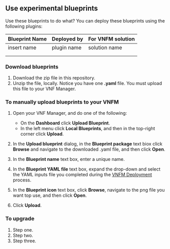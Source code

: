 ## Use experimental blueprints
Use these blueprints to do what? You can deploy these blueprints using the following plugins:

| Blueprint Name                | Deployed by                               | For VNFM solution        | 
| ------------------------------|-------------------------------------------|--------------------------|
| insert name                   | plugin name                               | solution name            |
|                               |                                           |                          |
|                               |                                           |                          | 

### Download blueprints

1. Download the zip file in this repository.
2. Unzip the file, locally. Notice you have one **.yaml** file. You must upload this file to your VNF Manager.

### To manually upload blueprints to your VNFM

1. Open your VNF Manager, and do one of the following:

   - On the **Dashboard** click **Upload Blueprint**.
   - In the left menu click **Local Blueprints**, and then in the top-right corner click **Upload**.
   
2. In the **Upload blueprint** dialog, in the **Blueprint package** text biox click **Browse** and navigate to the downloaded .yaml file, and then click **Open**.
3. In the **Blueprint name** text box, enter a unique name.
4. In the **Blueprint YAML file** text box, expand the drop-down and select the YAML inputs file you completed during the [VNFM Deployment](https://clouddocs.f5.com/cloud/nfv/latest/deploy.html#yaml) process.
5. In the **Blueprint icon** text box, click **Browse**, navigate to the png file you want top use, and then click **Open**.
6. Click **Upload**.


### To upgrade 

1. Step one.
2. Step two.
3. Step three.
